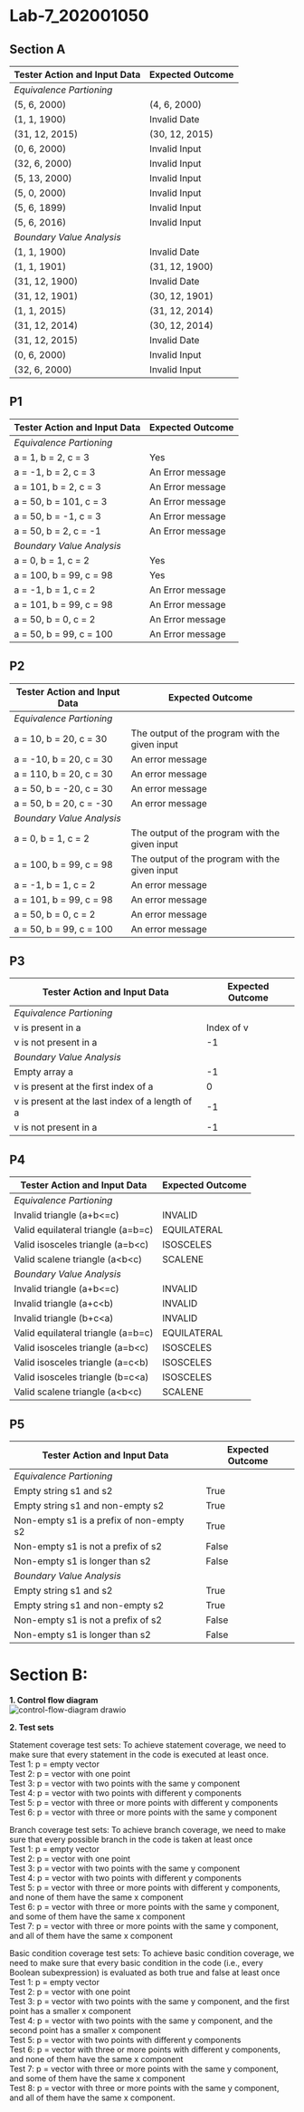 # Lab-7_202001050

## Section A
|**Tester Action and Input Data**|**Expected Outcome**|
|--------------------------------|--------------------|
|*Equivalence Partioning*||
|(5, 6, 2000)|(4, 6, 2000)|
|(1, 1, 1900)|Invalid Date|
|(31, 12, 2015)|(30, 12, 2015)|
|(0, 6, 2000)|Invalid Input|
|(32, 6, 2000)|Invalid Input|
|(5, 13, 2000)|Invalid Input|
|(5, 0, 2000)|Invalid Input|
|(5, 6, 1899)|Invalid Input|
|(5, 6, 2016)|Invalid Input|
|*Boundary Value Analysis*||
|(1, 1, 1900)|Invalid Date|
|(1, 1, 1901)|(31, 12, 1900)|
|(31, 12, 1900)|Invalid Date|
|(31, 12, 1901)|(30, 12, 1901)|
|(1, 1, 2015)|(31, 12, 2014)|
|(31, 12, 2014)|(30, 12, 2014)|
|(31, 12, 2015)|Invalid Date|
|(0, 6, 2000)|Invalid Input|
|(32, 6, 2000)|Invalid Input|


## P1
|**Tester Action and Input Data**|**Expected Outcome**|
|--------------------------------|--------------------|
|*Equivalence Partioning*||
|a = 1, b = 2, c = 3|Yes|
|a = -1, b = 2, c = 3|An Error message|
|a = 101, b = 2, c = 3|An Error message|
|a = 50, b = 101, c = 3|An Error message|
|a = 50, b = -1, c = 3|An Error message|
|a = 50, b = 2, c = -1|An Error message|
|*Boundary Value Analysis*||
|a = 0, b = 1, c = 2|Yes|
|a = 100, b = 99, c = 98|Yes|
|a = -1, b = 1, c = 2|An Error message|
|a = 101, b = 99, c = 98|An Error message|
|a = 50, b = 0, c = 2|An Error message|
|a = 50, b = 99, c = 100|An Error message|


## P2
|**Tester Action and Input Data**|**Expected Outcome**|
|--------------------------------|--------------------|
|*Equivalence Partioning*||
|a = 10, b = 20, c = 30|The output of the program with the given input|
|a = -10, b = 20, c = 30|An error message|
|a = 110, b = 20, c = 30|An error message|
|a = 50, b = -20, c = 30|An error message|
|a = 50, b = 20, c = -30|An error message|
|*Boundary Value Analysis*||
|a = 0, b = 1, c = 2| The output of the program with the given input|
|a = 100, b = 99, c = 98| The output of the program with the given input|
|a = -1, b = 1, c = 2|An error message|
|a = 101, b = 99, c = 98|An error message|
|a = 50, b = 0, c = 2|An error message|
|a = 50, b = 99, c = 100|An error message|

## P3
|**Tester Action and Input Data**|**Expected Outcome**|
|--------------------------------|--------------------|
|*Equivalence Partioning*||
|v is present in a|Index of v|
|v is not present in a|-1|
|*Boundary Value Analysis*||
|Empty array a|-1|
|v is present at the first index of a|0|
|v is present at the last index of a length of a|-1|
|v is not present in a|-1|

## P4
|**Tester Action and Input Data**|**Expected Outcome**|
|--------------------------------|--------------------|
|*Equivalence Partioning*||
|Invalid triangle (a+b<=c)|INVALID|
|Valid equilateral triangle (a=b=c)|EQUILATERAL|
|Valid isosceles triangle (a=b<c)|ISOSCELES|
|Valid scalene triangle (a<b<c)|SCALENE|
|*Boundary Value Analysis*||
|Invalid triangle (a+b<=c)|INVALID|
|Invalid triangle (a+c<b)|INVALID|
|Invalid triangle (b+c<a)|INVALID|
|Valid equilateral triangle (a=b=c)|EQUILATERAL|
|Valid isosceles triangle (a=b<c)|ISOSCELES|
|Valid isosceles triangle (a=c<b)|ISOSCELES|
|Valid isosceles triangle (b=c<a)|ISOSCELES|
|Valid scalene triangle (a<b<c)|SCALENE|

## P5
|**Tester Action and Input Data**|**Expected Outcome**|
|--------------------------------|--------------------|
|*Equivalence Partioning*||
|Empty string s1 and s2|True|
|Empty string s1 and non-empty s2|True|
|Non-empty s1 is a prefix of non-empty s2|True|
|Non-empty s1 is not a prefix of s2|False|
|Non-empty s1 is longer than s2|False|
|*Boundary Value Analysis*||
|Empty string s1 and s2|True|
|Empty string s1 and non-empty s2|True|
|Non-empty s1 is not a prefix of s2|False|
|Non-empty s1 is longer than s2|False|

# Section B:

**1. Control flow diagram**<br>
![control-flow-diagram drawio](https://user-images.githubusercontent.com/84441910/231426230-4f73e587-ef87-4d39-83df-3722a17df30d.png)

**2. Test sets**<br>

Statement coverage test sets: To achieve statement coverage, we need to make sure that every statement in the code is executed at least once.<br>
Test 1: p = empty vector<br>
Test 2: p = vector with one point<br>
Test 3: p = vector with two points with the same y component<br>
Test 4: p = vector with two points with different y components<br>
Test 5: p = vector with three or more points with different y components<br>
Test 6: p = vector with three or more points with the same y component<br>


Branch coverage test sets: To achieve branch coverage, we need to make sure that every possible branch in the code is taken at least once<br>
Test 1: p = empty vector<br>
Test 2: p = vector with one point<br>
Test 3: p = vector with two points with the same y component<br>
Test 4: p = vector with two points with different y components<br>
Test 5: p = vector with three or more points with different y components, and none of them have the same x component<br>
Test 6: p = vector with three or more points with the same y component, and some of them have the same x component<br>
Test 7: p = vector with three or more points with the same y component, and all of them have the same x component<br>


Basic condition coverage test sets: To achieve basic condition coverage, we need to make sure that every basic condition in the code (i.e., every Boolean subexpression) is evaluated as both true and false at least once<br>
Test 1: p = empty vector<br>
Test 2: p = vector with one point<br>
Test 3: p = vector with two points with the same y component, and the first point has a smaller x component<br>
Test 4: p = vector with two points with the same y component, and the second point has a smaller x component<br>
Test 5: p = vector with two points with different y components<br>
Test 6: p = vector with three or more points with different y components, and none of them have the same x component<br>
Test 7: p = vector with three or more points with the same y component, and some of them have the same x component<br>
Test 8: p = vector with three or more points with the same y component, and all of them have the same x component.<br>
